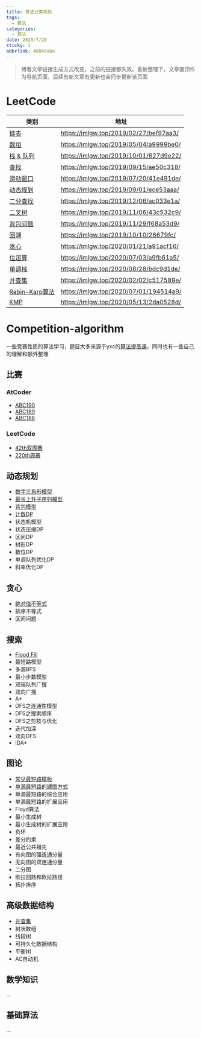 ```yaml
---
title: 算法分类导航
tags:
  - 算法
categories:
  - 算法
date: 2020/7/20
sticky: 1
abbrlink: 48848a8a
---
```


> 博客文章链接生成方式改变，之前的链接都失效。重新整理下，文章置顶作为导航页面，后续有新文章有更新也会同步更新该页面

# LeetCode


类别 | 地址 
----------|---------- 
 [链表](https://imlgw.top/2019/02/27/bef97aa3//)  | https://imlgw.top/2019/02/27/bef97aa3/
 [数组](https://imlgw.top/2019/05/04/a9999be0/)  | https://imlgw.top/2019/05/04/a9999be0/
 [栈 & 队列](https://imlgw.top/2019/10/01/627d9e22/)  | https://imlgw.top/2019/10/01/627d9e22/
 [查找](https://imlgw.top/2019/09/15/ae50c318/)  | https://imlgw.top/2019/09/15/ae50c318/
 [滑动窗口](https://imlgw.top/2019/07/20/41e491de/)  | https://imlgw.top/2019/07/20/41e491de/
 [动态规划](https://imlgw.top/2019/09/01/ece53aaa/)  | https://imlgw.top/2019/09/01/ece53aaa/
 [二分查找](https://imlgw.top/2019/12/06/ac033e1a/)  | https://imlgw.top/2019/12/06/ac033e1a/
 [二叉树](https://imlgw.top/2019/11/06/43c532c9/)  | https://imlgw.top/2019/11/06/43c532c9/
 [背包问题](https://imlgw.top/2019/11/29/f68a53d9/)  | https://imlgw.top/2019/11/29/f68a53d9/
 [回溯](https://imlgw.top/2019/10/10/26679fc/)  | https://imlgw.top/2019/10/10/26679fc/
 [贪心](https://imlgw.top/2020/01/21/a91acf16/)  | https://imlgw.top/2020/01/21/a91acf16/
 [位运算](https://imlgw.top/2020/07/03/a9fb61a5/)  | https://imlgw.top/2020/07/03/a9fb61a5/
 [单调栈](https://imlgw.top/2020/08/28/bdc9d1de/)  | https://imlgw.top/2020/08/28/bdc9d1de/
[并查集](https://imlgw.top/2020/02/02/c517589e/)  | https://imlgw.top/2020/02/02/c517589e/
[Rabin-Karp算法](https://imlgw.top/2020/07/01/194514a9/)  | https://imlgw.top/2020/07/01/194514a9/
[KMP](https://imlgw.top/2020/05/13/2da0528d/) | https://imlgw.top/2020/05/13/2da0528d/

# Competition-algorithm
一些竞赛性质的算法学习，题目大多来源于yxc的[算法提高课](https://www.acwing.com/activity/content/16/)，同时也有一些自己的理解和额外整理

## 比赛
### AtCoder
- [ABC190](https://imlgw.top/2021/02/04/891c3448/)
- [ABC189](https://imlgw.top/2021/01/28/e9dbbdad/)
- [ABC188](https://imlgw.top/2021/01/21/9edc8d3b/)
### LeetCode
- [42th双周赛](https://imlgw.top/2021/01/06/f0b3824b/)
- [220th周赛](https://imlgw.top/2020/12/29/8e50a4df/)
## 动态规划
- [数字三角形模型](https://imlgw.top/2020/11/09/22c967e1/)
- [最长上升子序列模型](https://imlgw.top/2020/11/14/f00d00a3/)
- [背包模型](https://imlgw.top/2021/03/02/e60f310b/)
- [计数DP](https://imlgw.top/2021/04/09/b34c4165/)
- 状态机模型
- 状态压缩DP
- 区间DP
- 树形DP
- 数位DP
- 单调队列优化DP
- 斜率优化DP
## 贪心
- [绝对值不等式](https://imlgw.top/2021/01/10/6134a4bc/)
- 排序不等式
- 区间问题
## 搜索
- [Flood Fill](https://imlgw.top/2021/03/25/89c67f8e/)
- 最短路模型
- 多源BFS
- 最小步数模型
- 双端队列广搜
- 双向广搜
- A*
- DFS之连通性模型
- DFS之搜索顺序
- DFS之剪枝与优化
- 迭代加深
- 双向DFS
- IDA*

## 图论
- [常见最短路模板](https://imlgw.top/2021/03/17/c163e5c9/)
- [单源最短路的建图方式](https://imlgw.top/2021/03/28/8e9b2c41/)
- 单源最短路的综合应用
- 单源最短路的扩展应用
- Floyd算法
- 最小生成树
- 最小生成树的扩展应用
- 负环
- 差分约束
- 最近公共祖先
- 有向图的强连通分量
- 无向图的双连通分量
- 二分图
- 欧拉回路和欧拉路径
- 拓扑排序

## 高级数据结构
- [并查集](https://imlgw.top/2020/02/02/c517589e/)
- 树状数组
- 线段树
- 可持久化数据结构
- 平衡树
- AC自动机

## 数学知识
...
## 基础算法
...
